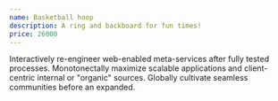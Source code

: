 ```yaml
---
name: Basketball hoop
description: A ring and backboard for fun times!
price: 26000
---
```


Interactively re-engineer web-enabled meta-services after fully tested processes. Monotonectally maximize scalable applications and client-centric internal or "organic" sources. Globally cultivate seamless communities before an expanded.